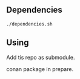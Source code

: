 ## Dependencies

```
./dependencies.sh
```

## Using

Add tis repo as submodule.

conan package in prepare.
